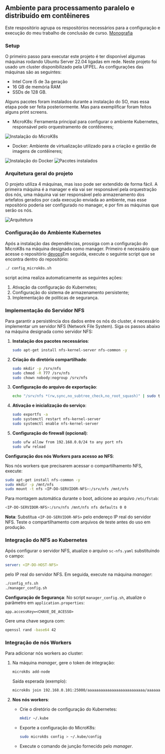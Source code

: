 ## Ambiente para processamento paralelo e distribuído em contêineres 
Este respositório agrupa os respositórios necessários para a configuração e execução do meu trabalho de conclusão de curso. 
[Monografia](https://drive.google.com/file/d/1UB2EZ1kENSQaQ6L3jCuwzog4L10oQKy_/view)
### Setup

O primeiro passo para executar este projeto é ter disponível algumas máquinas rodando Ubuntu Server 22.04 ligadas em rede. Neste projeto foi usado um cluster disponibilizado pela UFPEL. As configurações das máquinas são as seguintes:
- Intel Core i5 de 3a geração
- 16 GB de memória RAM
- SSDs de 128 GB.

Alguns pacotes foram instalados durante a instalação do SO, mas essa etapa pode ser feita posteriormente. Mas para exemplificar foram feitos alguns print screens.

- MicroK8s: Ferramenta principal para configurar o ambiente Kubernetes, responsável pelo orquestramento de contêineres;

![Instalação do MicroK8s](./files/microk8s_config.png)

- Docker: Ambiente de virtualização utilizado para a criação e gestão de imagens de contêineres;

![Instalação do Docker](./files/docker_config.png)
![Pacotes instalados](./files/all_config.png)

### Arquitetura geral do projeto
O projeto utiliza 4 máquinas, mas isso pode ser extendido de forma fácil. A primeira máquina é a manager e ela vai ser responsável pela orquestração dos nós, uma máquina vai ser responsável pelo armazenamento dos artefatos gerados por cada execução enviada ao ambiente, mas esse repositório poderia ser configurado no manager, e por fim as máquinas que serão os nós. 

![Arquitetura](./files/Arquitetura_final.png)


### Configuração do Ambiente Kubernetes

Após a instalação das dependências, prossiga com a configuração do MicroK8s
na máquina designada como manager. Primeiro é necessário que acesse o repositório
[devops](https://github.com/banguense/devops)Em seguida, execute o seguinte script que se encontra dentro do repositório:

```sh 
./ config_microk8s.sh
```

script acima realiza automaticamente as seguintes ações:

1. Ativação da configuração do Kubernetes;
2. Configuração do sistema de armazenamento persistente;
3. Implementação de políticas de segurança.

### Implementação do Servidor NFS

Para garantir a persistência dos dados entre os nós do cluster, é necessário implementar um servidor NFS (Network File System). Siga os passos abaixo na máquina designada como servidor NFS:

1. **Instalação dos pacotes necessários**:
    ```sh
    sudo apt-get install nfs-kernel-server nfs-common -y
    ```

2. **Criação do diretório compartilhado**:
    ```sh
    sudo mkdir -p /srv/nfs
    sudo chmod -R 777 /srv/nfs
    sudo chown nobody:nogroup /srv/nfs
    ```

3. **Configuração do arquivo de exportação**:
    ```sh
    echo "/srv/nfs *(rw,sync,no_subtree_check,no_root_squash)" | sudo tee -a /etc/exports
    ```

4. **Ativação e inicialização do serviço**:
    ```sh
    sudo exportfs -a
    sudo systemctl restart nfs-kernel-server
    sudo systemctl enable nfs-kernel-server
    ```

5. **Configuração do firewall (opcional)**:
    ```sh
    sudo ufw allow from 192.168.0.0/24 to any port nfs
    sudo ufw reload
    ```

**Configuração dos nós Workers para acesso ao NFS**:

Nos nós workers que precisarem acessar o compartilhamento NFS, execute:
```sh
sudo apt-get install nfs-common -y
sudo mkdir -p /mnt/nfs
sudo mount -t nfs <IP-DO-SERVIDOR-NFS>:/srv/nfs /mnt/nfs
```

Para montagem automática durante o boot, adicione ao arquivo `/etc/fstab`:
```sh
<IP-DO-SERVIDOR-NFS>:/srv/nfs /mnt/nfs nfs defaults 0 0
```

**Nota**: Substitua `<IP-DO-SERVIDOR-NFS>` pelo endereço IP real do servidor NFS. Teste o compartilhamento com arquivos de teste antes do uso em produção.


### Integração do NFS ao Kubernetes

Após configurar o servidor NFS, atualize o arquivo `sc-nfs.yaml` substituindo o campo:
```yaml
server: <IP-DO-HOST-NFS>
```
pelo IP real do servidor NFS. Em seguida, execute na máquina *manager*:
```sh
./config_nfs.sh
./manager_config.sh
```

**Configuração de Segurança**:
No script `manager_config.sh`, atualize o parâmetro em `application.properties`:
```properties
app.accessKey=<CHAVE_DE_ACESSO>
```
Gere uma chave segura com:
```sh
openssl rand -base64 42
```


### Integração de nós Workers

Para adicionar nós workers ao cluster:

1. Na máquina *manager*, gere o token de integração:
    ```sh
    microk8s add-node
    ```
    Saída esperada (exemplo):
    ```sh
    microk8s join 192.168.0.101:25000/aaaaaaaaaaaaaaaaaaaaaaaaaa/aaaaaaaaaa --worker
    ```

2. **Nos nós workers**:
    - Crie o diretório de configuração do Kubernetes:
        ```sh
        mkdir ~/.kube
        ```
    - Exporte a configuração do MicroK8s:
        ```sh
        sudo microk8s config > ~/.kube/config
        ```
    - Execute o comando de junção fornecido pelo *manager*.

